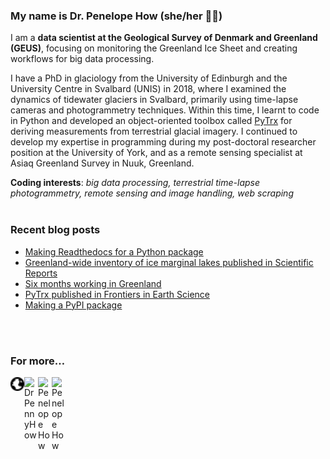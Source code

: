 ### My name is Dr. Penelope How (she/her 🏳️‍🌈) 

I am a **data scientist at the Geological Survey of Denmark and Greenland (GEUS)**, focusing on monitoring the Greenland Ice Sheet and creating workflows for big data processing. 

I have a PhD in glaciology from the University of Edinburgh and the University Centre in Svalbard (UNIS) in 2018, where I examined the dynamics of tidewater glaciers in Svalbard, primarily using time-lapse cameras and photogrammetry techniques. Within this time, I learnt to code in Python and developed an object-oriented toolbox called [PyTrx](https://github.com/PennyHow/PyTrx) for deriving measurements from terrestrial glacial imagery. I continued to develop my expertise in programming during my post-doctoral researcher position at the University of York, and as a remote sensing specialist at Asiaq Greenland Survey in Nuuk, Greenland.

**Coding interests**: *big data processing, terrestrial time-lapse photogrammetry, remote sensing and image handling, web scraping*
<br><br>

### Recent blog posts
<!-- BLOG-POST-LIST:START -->
- [Making Readthedocs for a Python package](https://pennyhow.github.io/blog/making-readthedocs/)
- [Greenland-wide inventory of ice marginal lakes published in Scientific Reports](https://pennyhow.github.io/blog/greenland-wide-inventory-of-ice-marginal-lakes-published-in-scientific-reports/)
- [Six months working in Greenland](https://pennyhow.github.io/blog/six-months-working-in-greenland/)
- [PyTrx published in Frontiers in Earth Science](https://pennyhow.github.io/blog/pytrx-published-in-frontiers-in-earth-science/)
- [Making a PyPI package](https://pennyhow.github.io/blog/making-a-pypi-package/)
<!-- BLOG-POST-LIST:END -->
<br><br>

### For more…
 [<img align="left" alt="pennyhow.github.io" width="22px" src="https://raw.githubusercontent.com/iconic/open-iconic/master/svg/globe.svg" />][website]
 [<img align="left" alt="DrPennyHow" width="22px" src="https://cdn.jsdelivr.net/npm/simple-icons@v3/icons/twitter.svg" />][twitter]
 [<img align="left" alt="Penelope How" width="22px" src="https://cdn.jsdelivr.net/npm/simple-icons@3.13.0/icons/googlescholar.svg" />][scholar]
 [<img align="left" alt="Penelope How" width="22px" src="https://cdn.jsdelivr.net/npm/simple-icons@3.13.0/icons/researchgate.svg" />][researchgate]

[website]: https://pennyhow.github.io
[twitter]: https://twitter.com/DrPennyHow
[scholar]: https://scholar.google.com/citations?user=946wHTUAAAAJ&hl=en
[researchgate]: https://www.researchgate.net/profile/Penelope-How
